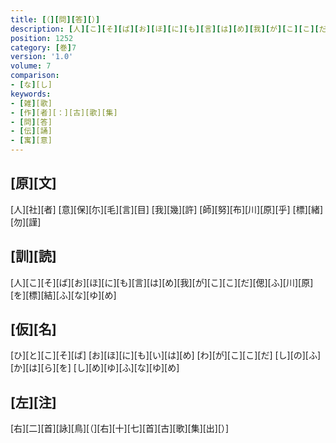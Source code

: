 ```yaml
---
title: [（][問][答][）]
description: [人][こ][そ][ば][お][ほ][に][も][言][は][め][我][が][こ][こ][だ][偲][ふ][川][原][を][標][結][ふ][な][ゆ][め]
position: 1252
category: [巻]7
version: '1.0'
volume: 7
comparison:
- [な][し]
keywords:
- [雑][歌]
- [作][者][：][古][歌][集]
- [問][答]
- [伝][誦]
- [寓][意]
---
```


## [原][文]

[人][社][者] [意][保][尓][毛][言][目] [我][幾][許] [師][努][布][川][原][乎] [標][緒][勿][謹]

## [訓][読]

[人][こ][そ][ば][お][ほ][に][も][言][は][め][我][が][こ][こ][だ][偲][ふ][川][原][を][標][結][ふ][な][ゆ][め]

## [仮][名]

[ひ][と][こ][そ][ば] [お][ほ][に][も][い][は][め] [わ][が][こ][こ][だ] [し][の][ふ][か][は][ら][を] [し][め][ゆ][ふ][な][ゆ][め]

## [左][注]

[右][二][首][詠][鳥][（][右][十][七][首][古][歌][集][出][）]
